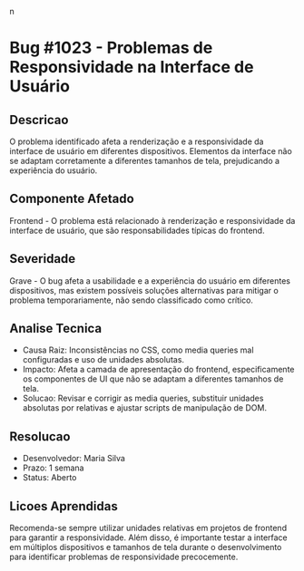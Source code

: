 n
# Bug #1023 - Problemas de Responsividade na Interface de Usuário

## Descricao
O problema identificado afeta a renderização e a responsividade da interface de usuário em diferentes dispositivos. Elementos da interface não se adaptam corretamente a diferentes tamanhos de tela, prejudicando a experiência do usuário.

## Componente Afetado
Frontend - O problema está relacionado à renderização e responsividade da interface de usuário, que são responsabilidades típicas do frontend.

## Severidade
Grave - O bug afeta a usabilidade e a experiência do usuário em diferentes dispositivos, mas existem possíveis soluções alternativas para mitigar o problema temporariamente, não sendo classificado como crítico.

## Analise Tecnica
- Causa Raiz: Inconsistências no CSS, como media queries mal configuradas e uso de unidades absolutas.
- Impacto: Afeta a camada de apresentação do frontend, especificamente os componentes de UI que não se adaptam a diferentes tamanhos de tela.
- Solucao: Revisar e corrigir as media queries, substituir unidades absolutas por relativas e ajustar scripts de manipulação de DOM.

## Resolucao
- Desenvolvedor: Maria Silva
- Prazo: 1 semana
- Status: Aberto

## Licoes Aprendidas
Recomenda-se sempre utilizar unidades relativas em projetos de frontend para garantir a responsividade. Além disso, é importante testar a interface em múltiplos dispositivos e tamanhos de tela durante o desenvolvimento para identificar problemas de responsividade precocemente.